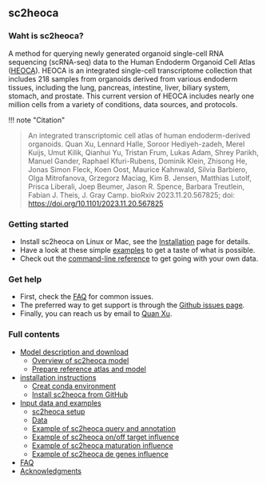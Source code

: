 ## sc2heoca

### Waht is sc2heoca?
A method for querying newly generated organoid single-cell RNA sequencing (scRNA-seq) data to the Human Endoderm Organoid Cell Atlas ([HEOCA](https://cellxgene.cziscience.com/e/6725ee8e-ef5b-4e68-8901-61bd14a1fe73.cxg)). HEOCA is an integrated single-cell transcriptome collection that includes 218 samples from organoids derived from various endoderm tissues, including the lung, pancreas, intestine, liver, biliary system, stomach, and prostate. This current version of HEOCA includes nearly one million cells from a variety of conditions, data sources, and protocols.

!!! note "Citation"
> An integrated transcriptomic cell atlas of human endoderm-derived organoids. Quan Xu, Lennard Halle, Soroor Hediyeh-zadeh, Merel Kuijs, Umut Kilik, Qianhui Yu, Tristan Frum, Lukas Adam, Shrey Parikh, Manuel Gander, Raphael Kfuri-Rubens, Dominik Klein, Zhisong He, Jonas Simon Fleck, Koen Oost, Maurice Kahnwald, Silvia Barbiero, Olga Mitrofanova, Grzegorz Maciag, Kim B. Jensen, Matthias Lutolf, Prisca Liberali, Joep Beumer, Jason R. Spence, Barbara Treutlein, Fabian J. Theis, J. Gray Camp. bioRxiv 2023.11.20.567825; doi: https://doi.org/10.1101/2023.11.20.567825 

### Getting started

* Install sc2heoca on Linux or Mac, see the [Installation](installation.md) page for details.
* Have a look at these simple [examples](examples.md) to get a taste of what is possible.
* Check out the [command-line reference](command-line_reference.md) to get going with your own data.

### Get help

* First, check the [FAQ](faq.md) for common issues.
* The preferred way to get support is through the [Github issues page](https://github.com/devsystemslab/sc2heoca/issues).
* Finally, you can reach us by email to <a href="mailto:qxuchn@gmail.com" target="_blank">Quan Xu</a>.

### Full contents

* [Model description and download](model_description.md)
    - [Overview of sc2heoca model](model_description/#overview_of_sc2heoca)
    - [Prepare reference atlas and model](model_description/#Prepare_reference_atlas_and_model)
* [installation instructions](installation.md)
    - [Creat conda environment](installation/#Creat_conda_environment)
    - [Install sc2heoca from GitHub](installation/#Install_sc2heoca_from_GitHub)
* [Input data and examples](examples.md)
    - [sc2heoca setup](examples/#prepare-code-and-dataset)
    - [Data](examples/#data)
    - [Example of sc2heoca query and annotation](examples/#query)
    - [Example of sc2heoca on/off target influence](examples/#target)
    - [Example of sc2heoca maturation influence](examples/#maturation)
    - [Example of sc2heoca de genes influence](examples/#de_genes)
* [FAQ](faq.md)
* [Acknowledgments](acknowledgments.md)
